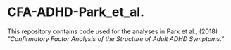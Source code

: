 # CFA-ADHD-Park_et_al.

This repository contains code used for the analyses in Park et al., (2018) *"Confirmatory Factor Analysis of the Structure of Adult ADHD Symptoms."*

